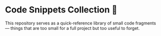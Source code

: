 # Code Snippets Collection 🧩

This repository serves as a quick-reference library of small code fragments — things that are too small for a full project but too useful to forget.
